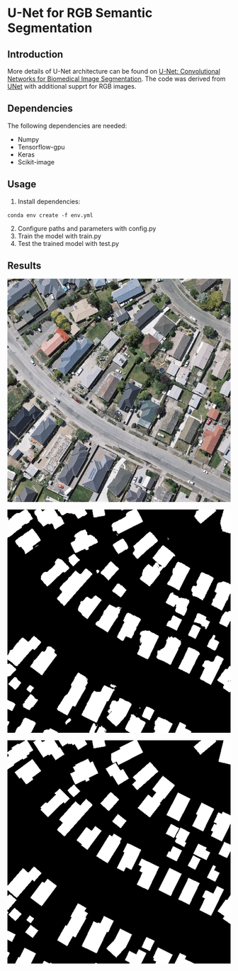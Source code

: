 # U-Net for RGB Semantic Segmentation

## Introduction
More details of U-Net architecture can be found on [U-Net: Convolutional Networks for Biomedical Image Segmentation](http://lmb.informatik.uni-freiburg.de/people/ronneber/u-net/). The code was derived from [UNet](https://github.com/zhixuhao/unet) with additional supprt for RGB images.

## Dependencies
The following dependencies are needed:

* Numpy
* Tensorflow-gpu
* Keras
* Scikit-image

## Usage

1. Install dependencies:

```
conda env create -f env.yml
```

2. Configure paths and parameters with config.py
3. Train the model with train.py
4. Test the trained model with test.py

## Results

![image](src/2_125.png)

![prediction](src/2_125_predict.png)

![gt](src/2_125_gt.png)

